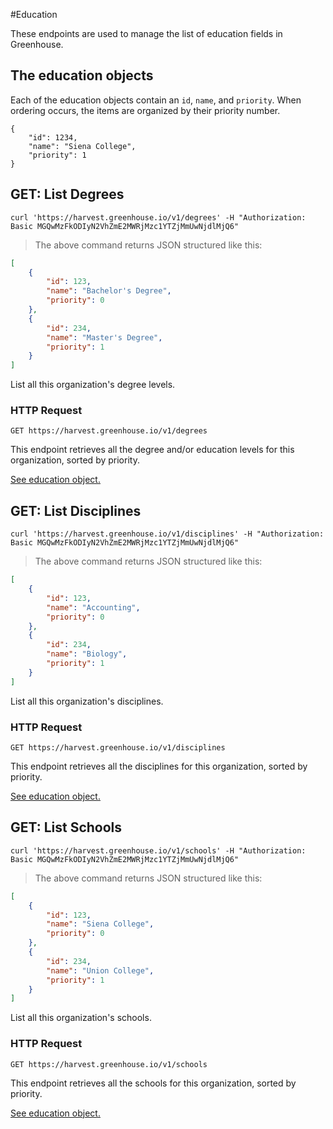 #Education

These endpoints are used to manage the list of education fields in Greenhouse.

## The education objects

Each of the education objects contain an `id`, `name`, and `priority`. When ordering occurs, the items are organized by their priority number.
```
{
    "id": 1234,
    "name": "Siena College",
    "priority": 1
}
```

## GET: List Degrees

```shell
curl 'https://harvest.greenhouse.io/v1/degrees' -H "Authorization: Basic MGQwMzFkODIyN2VhZmE2MWRjMzc1YTZjMmUwNjdlMjQ6"
```
> The above command returns JSON structured like this:

```json
[
    {
        "id": 123,
        "name": "Bachelor's Degree",
        "priority": 0
    },
    {
        "id": 234,
        "name": "Master's Degree",
        "priority": 1
    }
]
```

List all this organization's degree levels.

### HTTP Request

`GET https://harvest.greenhouse.io/v1/degrees`

This endpoint retrieves all the degree and/or education levels for this organization, sorted by priority.

[See education object.](#the-education-objects)

## GET: List Disciplines

```shell
curl 'https://harvest.greenhouse.io/v1/disciplines' -H "Authorization: Basic MGQwMzFkODIyN2VhZmE2MWRjMzc1YTZjMmUwNjdlMjQ6"
```
> The above command returns JSON structured like this:

```json
[
    {
        "id": 123,
        "name": "Accounting",
        "priority": 0
    },
    {
        "id": 234,
        "name": "Biology",
        "priority": 1
    }
]
```

List all this organization's disciplines.

### HTTP Request

`GET https://harvest.greenhouse.io/v1/disciplines`

This endpoint retrieves all the disciplines for this organization, sorted by priority.

[See education object.](#the-education-objects)

## GET: List Schools

```shell
curl 'https://harvest.greenhouse.io/v1/schools' -H "Authorization: Basic MGQwMzFkODIyN2VhZmE2MWRjMzc1YTZjMmUwNjdlMjQ6"
```
> The above command returns JSON structured like this:

```json
[
    {
        "id": 123,
        "name": "Siena College",
        "priority": 0
    },
    {
        "id": 234,
        "name": "Union College",
        "priority": 1
    }
]
```

List all this organization's schools.

### HTTP Request

`GET https://harvest.greenhouse.io/v1/schools`

This endpoint retrieves all the schools for this organization, sorted by priority.

[See education object.](#the-education-objects)
